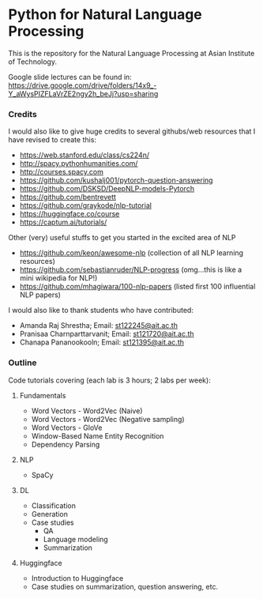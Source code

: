 # Python for Natural Language Processing

This is the repository for the Natural Language Processing at Asian Institute of Technology.

Google slide lectures can be found in:  https://drive.google.com/drive/folders/14x9_-Y_aWysPIZFLaVrZE2ngy2h_beJj?usp=sharing  

### Credits

I would also like to give huge credits to several githubs/web resources that I have revised to create this:

- https://web.stanford.edu/class/cs224n/
- http://spacy.pythonhumanities.com/
- http://courses.spacy.com
- https://github.com/kushalj001/pytorch-question-answering
- https://github.com/DSKSD/DeepNLP-models-Pytorch
- https://github.com/bentrevett
- https://github.com/graykode/nlp-tutorial
- https://huggingface.co/course
- https://captum.ai/tutorials/

Other (very) useful stuffs to get you started in the excited area of NLP
- https://github.com/keon/awesome-nlp (collection of all NLP learning resources)
- https://github.com/sebastianruder/NLP-progress (omg...this is like a mini wikipedia for NLP!)
- https://github.com/mhagiwara/100-nlp-papers (listed first 100 influential NLP papers)

I would also like to thank students who have contributed:

- Amanda Raj Shrestha;  Email: st122245@ait.ac.th
- Pranisaa Charnparttarvanit; Email: st121720@ait.ac.th
- Chanapa Pananookooln; Email: st121395@ait.ac.th

### Outline

Code tutorials covering (each lab is 3 hours; 2 labs per week):

1. Fundamentals
   - Word Vectors - Word2Vec (Naive)
   - Word Vectors - Word2Vec (Negative sampling)
   - Word Vectors - GloVe
   - Window-Based Name Entity Recognition
   - Dependency Parsing

2. NLP
   - SpaCy 

3. DL
   - Classification
   - Generation
   - Case studies
      - QA
      - Language modeling
      - Summarization

4. Huggingface
   - Introduction to Huggingface
   - Case studies on summarization, question answering, etc.
